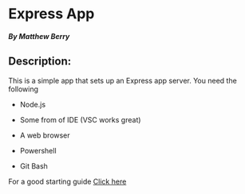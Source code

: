 # Express App
##### By Matthew Berry

## Description:

This is a simple app that sets up an Express app server. You need the following

- Node.js

- Some from of IDE (VSC works great)

- A web browser

- Powershell

- Git Bash


For a good starting guide [Click here](https://expressjs.com/en/starter/hello-world.html)